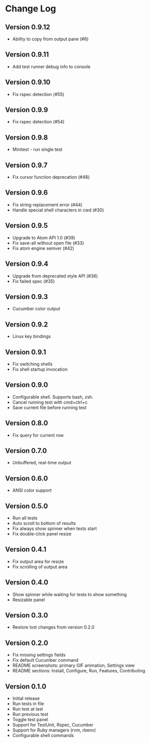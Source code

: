 # Change Log

## Version 0.9.12

* Ability to copy from output pane (#6)

## Version 0.9.11

* Add test runner debug info to console

## Version 0.9.10

* Fix rspec detection (#55)

## Version 0.9.9

* Fix rspec detection (#54)

## Version 0.9.8

* Minitest - run single test

## Version 0.9.7

* Fix cursor function deprecation (#48)

## Version 0.9.6

* Fix string replacement error (#44)
* Handle special shell characters in cwd (#30)

## Version 0.9.5

* Upgrade to Atom API 1.0 (#39)
* Fix save-all without open file (#33)
* Fix atom engine semver (#42)

## Version 0.9.4

* Upgrade from deprecated style API (#36)
* Fix failed spec (#35)

## Version 0.9.3

* Cucumber color output

## Version 0.9.2

* Linux key bindings

## Version 0.9.1

* Fix switching shells
* Fix shell startup invocation

## Version 0.9.0

* Configurable shell. Supports bash, zsh.
* Cancel running test with cmd+ctrl+c
* Save current file before running test

## Version 0.8.0

* Fix query for current row

## Version 0.7.0

* Unbuffered, real-time output

## Version 0.6.0

* ANSI color support

## Version 0.5.0

* Run all tests
* Auto scroll to bottom of results
* Fix always show spinner when tests start
* Fix double-click panel resize

## Version 0.4.1

* Fix output area for resize
* Fix scrolling of output area

## Version 0.4.0

* Show spinner while waiting for tests to show something
* Resizable panel

## Version 0.3.0

* Restore lost changes from version 0.2.0

## Version 0.2.0

* Fix missing settings fields
* Fix default Cucumber command
* README screenshots: primary GIF animation, Settings view
* README sections: Install, Configure, Run, Features, Contributing

## Version 0.1.0

* Initial release
* Run tests in file
* Run test at last
* Run previous test
* Toggle test panel
* Support for TestUnit, Rspec, Cucumber
* Support for Ruby managers (rvm, rbenv)
* Configurable shell commands
